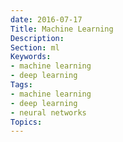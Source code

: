 ```yaml
---
date: 2016-07-17
Title: Machine Learning
Description: 
Section: ml
Keywords:
- machine learning
- deep learning
Tags:
- machine learning
- deep learning
- neural networks
Topics:
---
```


